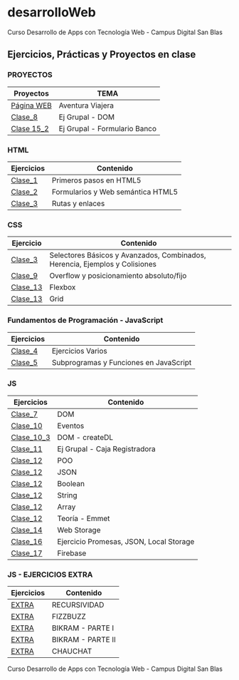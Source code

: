 # desarrolloWeb
Curso Desarrollo de Apps con Tecnología Web - Campus Digital San Blas

## Ejercicios, Prácticas y Proyectos en clase

### PROYECTOS

| Proyectos                                                         | TEMA                                      |
| ----------------------------------------------------------------- | ----------------------------------------- |
| [Página WEB](https://github.com/MarcoApunto/aventuraViajera)      | Aventura Viajera                          |
| [Clase_8](https://github.com/MarcoApunto/ejercicioEquipo)         | Ej Grupal - DOM                           |
| [Clase 15_2](https://github.com/MarcoApunto/proyectoCodeBankForm) | Ej Grupal - Formulario Banco              |


### HTML

| Ejercicios                                         | Contenido                                    |
| -------------------------------------------------- | -------------------------------------------- |
| [Clase_1](./HTML_CSS/ejercicios-clase1/)           | Primeros pasos en HTML5                      |
| [Clase_2](./HTML_CSS/ejercicios-clase2/)           | Formularios y Web semántica HTML5            |
| [Clase_3](./HTML_CSS/ejercicios-clase3/ej_rutas)   | Rutas y enlaces                              |


### CSS

| Ejercicio                                          | Contenido                                                                   |
| -------------------------------------------------- | --------------------------------------------------------------------------- |
| [Clase_3](./HTML_CSS/ejercicios-clase3/ej_CSS)     | Selectores Básicos y Avanzados, Combinados, Herencia, Ejemplos y Colisiones |
| [Clase_9](./HTML_CSS/ejercicios-clase9)            | Overflow y posicionamiento absoluto/fijo                                    |
| [Clase_13](./HTML_CSS/ejercicios-clase13/flexbox)  | Flexbox                                                                     |
| [Clase_13](./HTML_CSS/ejercicios-clase13/grid)     | Grid                                                                        |


### Fundamentos de Programación - JavaScript

| Ejercicios                                      | Contenido                                   |
| ----------------------------------------------- | ------------------------------------------- |
| [Clase_4](./JavaScript/ejercicios-clase4/)      | Ejercicios Varios                           |
| [Clase_5](./JavaScript/ejercicios-clase5/)      | Subprogramas y Funciones en JavaScript      |


### JS

| Ejercicios                                                  | Contenido                                |
| ----------------------------------------------------------- | ----------------------------------------  |
| [Clase_7](./JavaScript/ejercicios-clase7/)                  | DOM                                      |
| [Clase_10](./JavaScript/ejercicios-clase10/eventos)         | Eventos                                  |
| [Clase_10_3](./Teoría/JS/DOM_Manipulation/)                 | DOM - createDL                           |
| [Clase_11](https://github.com/MarcoApunto/ejercicioCambio)  | Ej Grupal - Caja Registradora            |
| [Clase_12](./JavaScript/ejercicios-clase12/POO/)            | POO                                      |
| [Clase_12](./JavaScript/ejercicios-clase12/JSON/)           | JSON                                     |
| [Clase_12](./JavaScript/ejercicios-clase12/boolean/)        | Boolean                                  |
| [Clase_12](./JavaScript/ejercicios-clase12/string/)         | String                                   |
| [Clase_12](./JavaScript/ejercicios-clase12/array/)          | Array                                    |
| [Clase_12](./Teoría/emmet/)                                 | Teoría - Emmet                           |
| [Clase_14](./JavaScript/ejercicios-clase14/)                | Web Storage                              |
| [Clase_16](./JavaScript/ejercicios-clase16/)                | Ejercicio Promesas, JSON, Local Storage  |
| [Clase_17](./JavaScript/ejercicios-clase17/)                | Firebase                                 |


### JS - EJERCICIOS EXTRA

| Ejercicios                                                  | Contenido                     |
| ----------------------------------------------------------- | ----------------------------- |
| [EXTRA](./JavaScript/ejercicios-extra/recursividad/)        | RECURSIVIDAD                  |
| [EXTRA](./JavaScript/ejercicios-extra/fizzbuzz/)            | FIZZBUZZ                      |
| [EXTRA](./JavaScript/ejercicios-extra/bikram/bikram_parte1) | BIKRAM - PARTE I              |
| [EXTRA](./JavaScript/ejercicios-extra/bikram/bikram_parte2) | BIKRAM - PARTE II             |
| [EXTRA](./JavaScript/ejercicios-extra/chauchat/)            | CHAUCHAT                      |

Curso Desarrollo de Apps con Tecnología Web - Campus Digital San Blas